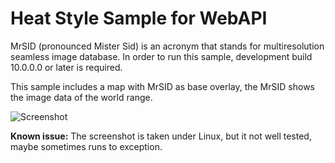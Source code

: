 # Heat Style Sample for WebAPI

MrSID (pronounced Mister Sid) is an acronym that stands for multiresolution seamless image database. In order to run this sample, development build 10.0.0.0 or later is required.

This sample includes a map with MrSID as base overlay, the MrSID shows the image data of the world range.

![Screenshot](https://raw.githubusercontent.com/howardchn/Sample-HeatMap-WLM/master/screenshot.png)

**Known issue:** The screenshot is taken under Linux, but it not well tested, maybe sometimes runs to exception. 